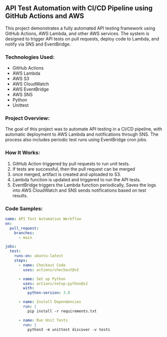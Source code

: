 ## API Test Automation with CI/CD Pipeline using GitHub Actions and AWS

This project demonstrates a fully automated API testing framework using GitHub Actions, AWS Lambda, and other AWS services. The system is designed to trigger API tests on pull requests, deploy code to Lambda, and notify via SNS and EventBridge.

### Technologies Used:
- GitHub Actions
- AWS Lambda
- AWS S3
- AWS CloudWatch
- AWS EventBridge
- AWS SNS
- Python
- Unittest

### Project Overview:
The goal of this project was to automate API testing in a CI/CD pipeline, with automatic deployment to AWS Lambda and notifications through SNS. The process also includes periodic test runs using EventBridge cron jobs.

### How It Works:
1. GitHub Action triggered by pull requests to run unit tests.
2. If tests are successful, then the pull request can be merged
3. once merged, artifact is created and uploaded to S3.
4. Lambda function is updated and triggered to run the API tests.
5. EventBridge triggers the Lambda function periodically, Saves the logs into AWS CloudWatch and SNS sends notifications based on test results.

### Code Samples:

```yaml
name: API Test Automation Workflow
on:
  pull_request:
    branches:
      - main

jobs:
  test:
    runs-on: ubuntu-latest
    steps:
      - name: Checkout Code
        uses: actions/checkout@v2

      - name: Set up Python
        uses: actions/setup-python@v2
        with:
          python-version: 3.8

      - name: Install Dependencies
        run: |
          pip install -r requirements.txt

      - name: Run Unit Tests
        run: |
          python3 -m unittest discover -v tests
